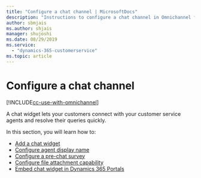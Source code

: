 ```yaml
---
title: "Configure a chat channel | MicrosoftDocs"
description: "Instructions to configure a chat channel in Omnichannel for Customer Service."
author: sbmjais
ms.author: shjais
manager: shujoshi
ms.date: 08/29/2019
ms.service: 
  - "dynamics-365-customerservice"
ms.topic: article
---
```


# Configure a chat channel

[!INCLUDE[cc-use-with-omnichannel](../../includes/cc-use-with-omnichannel.md)]

A chat widget lets your customers connect with your customer service agents and resolve their queries quickly.

In this section, you will learn how to:

- [Add a chat widget](add-chat-widget.md)
- [Configure agent display name](agent-display-name.md)
- [Configure a pre-chat survey](configure-pre-chat-survey.md)
- [Configure file attachment capability](configure-file-attachment.md)
- [Embed chat widget in Dynamics 365 Portals](embed-chat-widget-portal.md)
